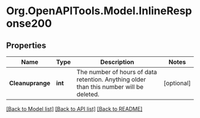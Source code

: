 
# Org.OpenAPITools.Model.InlineResponse200

## Properties

Name | Type | Description | Notes
------------ | ------------- | ------------- | -------------
**Cleanuprange** | **int** | The number of hours of data retention. Anything older than this number will be deleted. | [optional] 

[[Back to Model list]](../README.md#documentation-for-models)
[[Back to API list]](../README.md#documentation-for-api-endpoints)
[[Back to README]](../README.md)

